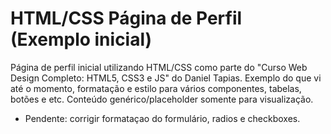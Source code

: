 # HTML/CSS Página de Perfil (Exemplo inicial)
Página de perfil inicial utilizando HTML/CSS como parte do "Curso Web Design Completo: HTML5, CSS3 e JS" do Daniel Tapias.
Exemplo do que vi até o momento, formatação e estilo para vários componentes, tabelas, botões e etc.
Conteúdo genérico/placeholder somente para visualização.
- Pendente: corrigir formataçao do formulário, radios e checkboxes.
